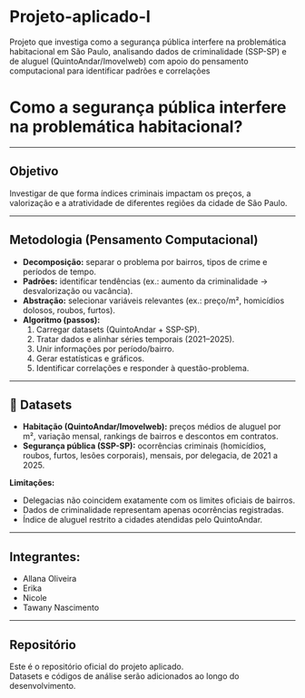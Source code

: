 # Projeto-aplicado-I
Projeto que investiga como a segurança pública interfere na problemática habitacional em São Paulo, analisando dados de criminalidade (SSP-SP) e de aluguel (QuintoAndar/Imovelweb) com apoio do pensamento computacional para identificar padrões e correlações

# Como a segurança pública interfere na problemática habitacional?  

---

## Objetivo  
Investigar de que forma índices criminais impactam os preços, a valorização e a atratividade de diferentes regiões da cidade de São Paulo.  

---

## Metodologia (Pensamento Computacional)  
- **Decomposição:** separar o problema por bairros, tipos de crime e períodos de tempo.  
- **Padrões:** identificar tendências (ex.: aumento da criminalidade → desvalorização ou vacância).  
- **Abstração:** selecionar variáveis relevantes (ex.: preço/m², homicídios dolosos, roubos, furtos).  
- **Algoritmo (passos):**  
  1. Carregar datasets (QuintoAndar + SSP-SP).  
  2. Tratar dados e alinhar séries temporais (2021–2025).  
  3. Unir informações por período/bairro.  
  4. Gerar estatísticas e gráficos.  
  5. Identificar correlações e responder à questão-problema.  

---

## 📂 Datasets  
- **Habitação (QuintoAndar/Imovelweb):** preços médios de aluguel por m², variação mensal, rankings de bairros e descontos em contratos.  
- **Segurança pública (SSP-SP):** ocorrências criminais (homicídios, roubos, furtos, lesões corporais), mensais, por delegacia, de 2021 a 2025.  

**Limitações:**  
- Delegacias não coincidem exatamente com os limites oficiais de bairros.  
- Dados de criminalidade representam apenas ocorrências registradas.  
- Índice de aluguel restrito a cidades atendidas pelo QuintoAndar.  

---

## Integrantes:
- Allana Oliveira 
- Erika
- Nicole 
- Tawany Nascimento

---

## Repositório  
Este é o repositório oficial do projeto aplicado.  
Datasets e códigos de análise serão adicionados ao longo do desenvolvimento.  
